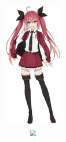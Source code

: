 
<p align='center'><a href="https://api.daily.dev/get?r=fisabiliyusri"><img src="https://raw.githubusercontent.com/fisabiliyusri/.github/main/kotori2.png?r=82s" width="150" alt="Hayuk"/></a></p>
<p align="center">
<img src="https://readme-typing-svg.herokuapp.com?color=%2336BCF7&center=true&vCenter=true&lines=S+A+B+D+O+-+P+A+L+O+N" />
</p>
